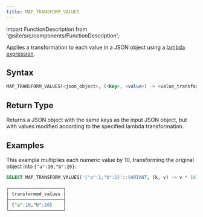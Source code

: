 ```yaml
---
title: MAP_TRANSFORM_VALUES
---
```

import FunctionDescription from '@site/src/components/FunctionDescription';

<FunctionDescription description="Introduced or updated: v1.2.762"/>

Applies a transformation to each value in a JSON object using a [lambda expression](../../00-sql-reference/42-lambda-expressions.md).

## Syntax

```sql
MAP_TRANSFORM_VALUES(<json_object>, (<key>, <value>) -> <value_transformation>)
```

## Return Type

Returns a JSON object with the same keys as the input JSON object, but with values modified according to the specified lambda transformation.

## Examples

This example multiplies each numeric value by 10, transforming the original object into `{"a":10,"b":20}`:

```sql
SELECT MAP_TRANSFORM_VALUES('{"a":1,"b":2}'::VARIANT, (k, v) -> v * 10) AS transformed_values;

┌────────────────────┐
│ transformed_values │
├────────────────────┤
│ {"a":10,"b":20}    │
└────────────────────┘
```